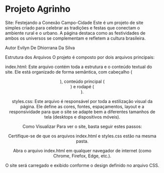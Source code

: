 # Projeto Agrinho
Site: Festejando a Conexão Campo-Cidade
Este é um projeto de site simples criado para celebrar as tradições e festas que conectam o ambiente rural e o urbano. A página destaca como as festividades de ambos os universos se complementam e refletem a cultura brasileira.

Autor
Evilyn De Dhiorrana Da Silva

Estrutura dos Arquivos
O projeto é composto por dois arquivos principais:

index.html: Este arquivo contém toda a estrutura e o conteúdo textual do site. Ele está organizado de forma semântica, com cabeçalho (<header>), conteúdo principal (<main>) e rodapé (<footer>).

styles.css: Este arquivo é responsável por toda a estilização visual da página. Ele define as cores, fontes, espaçamentos, layout e a responsividade para que o site se adapte bem a diferentes tamanhos de tela (desktops e dispositivos móveis).

Como Visualizar
Para ver o site, basta seguir estes passos:

Certifique-se de que os arquivos index.html e styles.css estão na mesma pasta.

Abra o arquivo index.html em qualquer navegador de internet (como Chrome, Firefox, Edge, etc.).

O site será carregado e exibido conforme o design definido no arquivo CSS.
